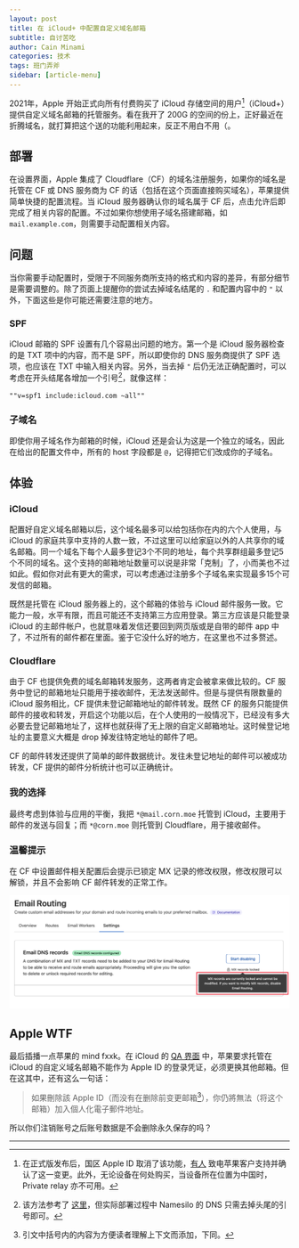 ```yaml
---
layout: post
title: 在 iCloud+ 中配置自定义域名邮箱
subtitle: 自讨苦吃
author: Cain Minami
categories: 技术
tags: 班门弄斧
sidebar: [article-menu]
---
```


2021年，Apple 开始正式向所有付费购买了 iCloud 存储空间的用户[^1]（iCloud+）提供自定义域名邮箱的托管服务。看在我开了 200G 的空间的份上，正好最近在折腾域名，就打算把这个送的功能利用起来，反正不用白不用（。


## 部署
在设置界面，Apple 集成了 Cloudflare（CF）的域名注册服务，如果你的域名是托管在 CF 或 DNS 服务商为 CF 的话（包括在这个页面直接购买域名），苹果提供简单快捷的配置流程。当 iCloud 服务器确认你的域名属于 CF 后，点击允许后即完成了相关内容的配置。不过如果你想使用子域名搭建邮箱，如 `mail.example.com`，则需要手动配置相关内容。


## 问题
当你需要手动配置时，受限于不同服务商所支持的格式和内容的差异，有部分细节是需要调整的。除了页面上提醒你的尝试去掉域名结尾的 `.` 和配置内容中的 `"` 以外，下面这些是你可能还需要注意的地方。

### SPF
iCloud 邮箱的 SPF 设置有几个容易出问题的地方。第一个是 iCloud 服务器检查的是 TXT 项中的内容，而不是 SPF，所以即使你的 DNS 服务商提供了 SPF 选项，也应该在 TXT 中输入相关内容。另外，当去掉 `"` 后仍无法正确配置时，可以考虑在开头结尾各增加一个引号[^2]，就像这样：

```
""v=spf1 include:icloud.com ~all""
```

### 子域名
即使你用子域名作为邮箱的时候，iCloud 还是会认为这是一个独立的域名，因此在给出的配置文件中，所有的 host 字段都是 `@`，记得把它们改成你的子域名。

## 体验
### iCloud
配置好自定义域名邮箱以后，这个域名最多可以给包括你在内的六个人使用，与 iCloud 的家庭共享中支持的人数一致，不过这里可以给家庭以外的人共享你的域名邮箱。同一个域名下每个人最多登记3个不同的地址，每个共享群组最多登记5个不同的域名。这个支持的邮箱地址数量可以说是非常「克制」了，小而美也不过如此。假如你对此有更大的需求，可以考虑通过注册多个子域名来实现最多15个可发信的邮箱。

既然是托管在 iCloud 服务器上的，这个邮箱的体验与 iCloud 邮件服务一致。它能力一般，水平有限，而且可能还不支持第三方应用登录。第三方应该是只能登录 iCloud 的主邮件帐户，也就意味着发信还要回到网页版或是自带的邮件 app 中了，不过所有的邮件都在里面。鉴于它没什么好的地方，在这里也不过多赘述。

### Cloudflare
由于 CF 也提供免费的域名邮箱转发服务，这两者肯定会被拿来做比较的。CF 服务中登记的邮箱地址只能用于接收邮件，无法发送邮件。但是与提供有限数量的 iCloud 服务相比，CF 提供未登记邮箱地址的邮件转发。既然 CF 的服务只能提供邮件的接收和转发，开启这个功能以后，在个人使用的一般情况下，已经没有多大必要去登记邮箱地址了，这样也就获得了无上限的自定义邮箱地址。这时候登记地址的主要意义大概是 drop 掉发往特定地址的邮件了吧。

CF 的邮件转发还提供了简单的邮件数据统计。发往未登记地址的邮件可以被成功转发，CF 提供的邮件分析统计也可以正确统计。

### 我的选择
最终考虑到体验与应用的平衡，我把 `*@mail.corn.moe` 托管到 iCloud，主要用于邮件的发送与回复；而 `*@corn.moe` 则托管到 Cloudflare，用于接收邮件。

### 温馨提示
在 CF 中设置邮件相关配置后会提示已锁定 MX 记录的修改权限，修改权限可以解锁，并且不会影响 CF 邮件转发的正常工作。

![Cloudflare 邮件 DNS 设置页面](/assets/images/posts/221117_iCloud_CloudflareMX.png)


## Apple WTF
最后插播一点苹果的 mind fxxk。在 iCloud 的 [QA 界面](https://support.apple.com/zh-tw/HT212514) 中，苹果要求托管在 iCloud 的自定义域名邮箱不能作为 Apple ID 的登录凭证，必须更换其他邮箱。但在这其中，还有这么一句话：

> 如果刪除該 Apple ID（而没有在删除前变更邮箱[^3]），你仍將無法（将这个邮箱）加入個人化電子郵件地址。

所以你们注销账号之后账号数据是不会删除永久保存的吗？

---
[^1]: 在正式版发布后，国区 Apple ID 取消了该功能，[有人](https://discussionschinese.apple.com/thread/253176687) 致电苹果客户支持并确认了这一变更。此外，无论设备在何处购买，当设备所在位置为中国时，Private relay 亦不可用。
[^2]: 该方法参考了 [这里](https://discussions.apple.com/thread/253706701)，但实际部署过程中 Namesilo 的 DNS 只需去掉头尾的引号即可。
[^3]: 引文中括号内的内容为方便读者理解上下文而添加，下同。